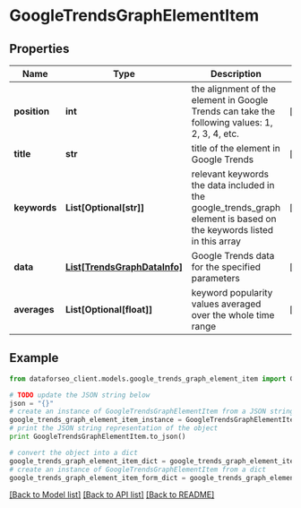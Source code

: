 # GoogleTrendsGraphElementItem


## Properties

Name | Type | Description | Notes
------------ | ------------- | ------------- | -------------
**position** | **int** | the alignment of the element in Google Trends can take the following values: 1, 2, 3, 4, etc. | [optional] 
**title** | **str** | title of the element in Google Trends | [optional] 
**keywords** | **List[Optional[str]]** | relevant keywords the data included in the google_trends_graph element is based on the keywords listed in this array | [optional] 
**data** | [**List[TrendsGraphDataInfo]**](TrendsGraphDataInfo.md) | Google Trends data for the specified parameters | [optional] 
**averages** | **List[Optional[float]]** | keyword popularity values averaged over the whole time range | [optional] 

## Example

```python
from dataforseo_client.models.google_trends_graph_element_item import GoogleTrendsGraphElementItem

# TODO update the JSON string below
json = "{}"
# create an instance of GoogleTrendsGraphElementItem from a JSON string
google_trends_graph_element_item_instance = GoogleTrendsGraphElementItem.from_json(json)
# print the JSON string representation of the object
print GoogleTrendsGraphElementItem.to_json()

# convert the object into a dict
google_trends_graph_element_item_dict = google_trends_graph_element_item_instance.to_dict()
# create an instance of GoogleTrendsGraphElementItem from a dict
google_trends_graph_element_item_form_dict = google_trends_graph_element_item.from_dict(google_trends_graph_element_item_dict)
```
[[Back to Model list]](../README.md#documentation-for-models) [[Back to API list]](../README.md#documentation-for-api-endpoints) [[Back to README]](../README.md)


